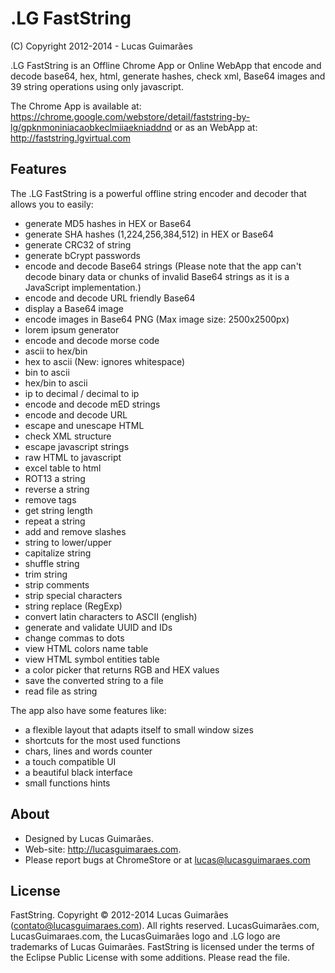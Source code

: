 .LG FastString
==========
(C) Copyright 2012-2014 - Lucas Guimarães

.LG FastString is an Offline Chrome App or Online WebApp that encode and decode base64, hex, html, generate hashes, check xml, Base64 images and 39 string operations using only javascript. 

The Chrome App is available at: https://chrome.google.com/webstore/detail/faststring-by-lg/gpknmoniniacaobkeclmiiaekniaddnd
or as an WebApp at: http://faststring.lgvirtual.com

Features
---
The .LG FastString is a powerful offline string encoder and decoder that allows you to easily: 

 - generate MD5 hashes in HEX or Base64
 - generate SHA hashes (1,224,256,384,512) in HEX or Base64
 - generate CRC32 of string
 - generate bCrypt passwords
 - encode and decode Base64 strings (Please note that the app can't decode binary data or chunks of invalid Base64 strings as it is a JavaScript implementation.)
 - encode and decode URL friendly Base64
 - display a Base64 image
 - encode images in Base64 PNG (Max image size: 2500x2500px)
 - lorem ipsum generator
 - encode and decode morse code
 - ascii to hex/bin
 - hex to ascii (New: ignores whitespace)
 - bin to ascii 
 - hex/bin to ascii
 - ip to decimal / decimal to ip
 - encode and decode mED strings
 - encode and decode URL
 - escape and unescape HTML
 - check XML structure
 - escape javascript strings
 - raw HTML to javascript
 - excel table to html
 - ROT13 a string
 - reverse a string
 - remove tags
 - get string length
 - repeat a string 
 - add and remove slashes
 - string to lower/upper
 - capitalize string
 - shuffle string 
 - trim string
 - strip comments
 - strip special characters
 - string replace (RegExp)
 - convert latin characters to ASCII (english)
 - generate and validate UUID and IDs
 - change commas to dots
 - view HTML colors name table
 - view HTML symbol entities table
 - a color picker that returns RGB and HEX values
 - save the converted string to a file
 - read file as string 

The app also have some features like:
 - a flexible layout that adapts itself to small window sizes
 - shortcuts for the most used functions
 - chars, lines and words counter
 - a touch compatible UI
 - a beautiful black interface
 - small functions hints

About
---
 - Designed by Lucas Guimarães.
 - Web-site: http://lucasguimaraes.com.
 - Please report bugs at ChromeStore or at lucas@lucasguimaraes.com

License
---
FastString. Copyright © 2012-2014 Lucas Guimarães (contato@lucasguimaraes.com). All rights reserved. LucasGuimarães.com, LucasGuimaraes.com, the LucasGuimarães logo and .LG logo are trademarks of Lucas Guimarães.
FastString is licensed under the terms of the Eclipse Public License with some additions.
Please read the file.
